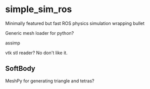 # simple_sim_ros

Minimally featured but fast ROS physics simulation wrapping bullet


Generic mesh loader for python?

assimp

vtk stl reader?
No don't like it.

## SoftBody

MeshPy for generating triangle and tetras?
